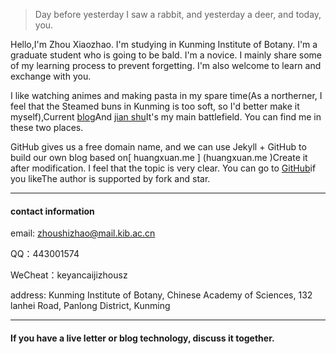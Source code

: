 > Day before yesterday I saw a rabbit, and yesterday a deer, and today, you.

Hello,I'm Zhou Xiaozhao. I'm studying in Kunming Institute of Botany. I'm a graduate student who is going to be bald. I'm a novice. I mainly share some of my learning process to prevent forgetting. I'm also welcome to learn and exchange with you.

I like watching animes and making pasta in my spare time(As a northerner, I feel that the Steamed buns in Kunming is too soft, so I'd better make it myself),Current [blog](www.zhouxiaozhao.cn )And [jian shu](https://www.jianshu.com/u/e774b57cc676 )It's my main battlefield. You can find me in these two places.

GitHub gives us a free domain name, and we can use Jekyll + GitHub to build our own blog based on[ huangxuan.me ] (huangxuan.me )Create it after modification. I feel that the topic is very clear. You can go to [GitHub](https://github.com/Huxpro/huxpro.github.io)if you likeThe author is supported by fork and star.

---

#### contact information

email: zhoushizhao@mail.kib.ac.cn

QQ：443001574

WeCheat：keyancaijizhousz

address: Kunming Institute of Botany, Chinese Academy of Sciences, 132 lanhei Road, Panlong District, Kunming

---
#### If you have a live letter or blog technology, discuss it together.
